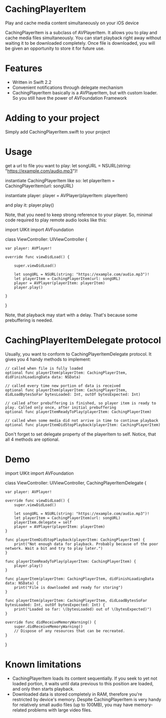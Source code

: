 # CachingPlayerItem
Play and cache media content simultaneously on your iOS device

CachingPlayerItem is a subclass of AVPlayerItem. It allows you to play and cache media files simultaneously. You can start playback right away without waiting it to be downloaded completely. Once file is downloaded, you will be given an opportunity to store it for future use.

# Features
- Written in Swift 2.2
- Convenient notifications through delegate mechanism
- CachingPlayerItem basically is a AVPlayerItem, but with custom loader. So you still have the power of AVFoundation Framework

# Adding to your project
Simply add CachingPlayerItem.swift to your project

# Usage
get a url to file you want to play:
let songURL = NSURL(string: "https://example.com/audio.mp3")!

instantiate CachingPlayerItem like so:
let playerItem = CachingPlayerItem(url: songURL)

instantiate player:
player = AVPlayer(playerItem: playerItem)

and play it:
player.play()

Note, that you need to keep strong reference to your player. 
So, minimal code required to play remote audio looks like this:

import UIKit
import AVFoundation

class ViewController: UIViewController {

	var player: AVPlayer!

	override func viewDidLoad() {

		super.viewDidLoad()

		let songURL = NSURL(string: "https://example.com/audio.mp3")!
		let playerItem = CachingPlayerItem(url: songURL)
		player = AVPlayer(playerItem: playerItem)
		player.play()

	}

}

Note, that playback may start with a delay. That's because some prebuffering is needed. 

# CachingPlayerItemDelegate protocol
Usually, you want to conform to CachingPlayerItemDelegate protocol. It gives you 4 handy methods to implement:

	// called when file is fully loaded
    optional func playerItem(playerItem: CachingPlayerItem, didFinishLoadingData data: NSData)
    
    // called every time new portion of data is received
    optional func playerItem(playerItem: CachingPlayerItem, didLoadBytesSoFar bytesLoaded: Int, outOf bytesExpected: Int)
    
    // called after prebuffering is finished, so player item is ready to play. Called only once, after initial prebuffering
    optional func playerItemReadyToPlay(playerItem: CachingPlayerItem)
    
    // called when some media did not arrive in time to continue playback
    optional func playerItemDidStopPlayback(playerItem: CachingPlayerItem)

Don't forget to set delegate property of the playerItem to self. Notice, that all 4 methods are optional.

# Demo

import UIKit
import AVFoundation

class ViewController: UIViewController, CachingPlayerItemDelegate {

    var player: AVPlayer!
   
    override func viewDidLoad() {
        super.viewDidLoad()

        let songURL = NSURL(string: "https://example.com/audio.mp3")!
        let playerItem = CachingPlayerItem(url: songURL)
        playerItem.delegate = self        
        player = AVPlayer(playerItem: playerItem)
    }
    
    func playerItemDidStopPlayback(playerItem: CachingPlayerItem) {
        print("Not enough data for playback. Probably because of the poor network. Wait a bit and try to play later.")
    }
    
    func playerItemReadyToPlay(playerItem: CachingPlayerItem) {
        player.play()
    }
    
    func playerItem(playerItem: CachingPlayerItem, didFinishLoadingData data: NSData) {
        print("File is downloaded and ready for storing")
    }
    
    func playerItem(playerItem: CachingPlayerItem, didLoadBytesSoFar bytesLoaded: Int, outOf bytesExpected: Int) {
        print("Loaded so far: \(bytesLoaded) out of \(bytesExpected)")
    }
    
    override func didReceiveMemoryWarning() {
        super.didReceiveMemoryWarning()
        // Dispose of any resources that can be recreated.
    }

}

# Known limitations
- CachingPlayerItem loads its content sequentially. If you seek to yet not loaded portion, it waits until data previous to this position are loaded, and only then starts playback.
- Downloaded data is stored completely in RAM, therefore you're restricted by device's memory. Despite CachingPlayerItem is very handy for relatively small audio files (up to 100MB), you may have memory-related problems with large video files. 
